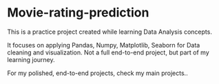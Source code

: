 # Movie-rating-prediction

This is a practice project created while learning Data Analysis concepts.

It focuses on applying Pandas, Numpy, Matplotlib, Seaborn for Data cleaning and visualization. Not a full end-to-end project, but part of my learning journey.

For my polished, end-to-end projects, check my main projects..

